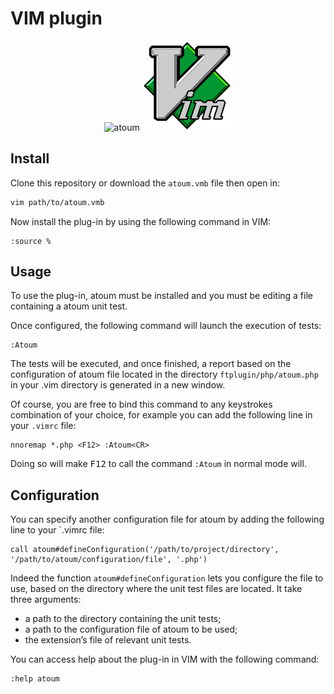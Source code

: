 # VIM plugin

<p align="center">
    <img src="http://atoum.org/images/logo/atoum.png" alt="atoum"/>
    <img src="https://raw.githubusercontent.com/atoum/vim-plugin/master/vim.png" alt="VIM" height="144px"/>
</p>

## Install

Clone this repository or download the `atoum.vmb` file then open in:

```sh
vim path/to/atoum.vmb
```

Now install the plug-in by using the following command in VIM:

```vim
:source %
```

## Usage

To use the plug-in, atoum must be installed and you must be editing a file containing a atoum unit test.

Once configured, the following command will launch the execution of tests:

```vim
:Atoum
```

The tests will be executed, and once finished, a report based on the configuration of atoum file located in the 
directory `ftplugin/php/atoum.php` in your .vim directory is generated in a new window.

Of course, you are free to bind this command to any keystrokes combination of your choice, for example you can add the 
following line in your `.vimrc` file:

```vim
nnoremap *.php <F12> :Atoum<CR>
```

Doing so will make <kbd>F12</kbd> to call the command `:Atoum` in normal mode will.

## Configuration

You can specify another configuration file for atoum by adding the following line to your `.vimrc file:

```vim
call atoum#defineConfiguration('/path/to/project/directory', '/path/to/atoum/configuration/file', '.php')
```

Indeed the function `atoum#defineConfiguration` lets you configure the file to use, based on the directory where the 
unit test files are located. It take three arguments:

* a path to the directory containing the unit tests;
* a path to the configuration file of atoum to be used;
* the extension’s file of relevant unit tests.

You can access help about the plug-in in VIM with the following command:

```vim
:help atoum
```
